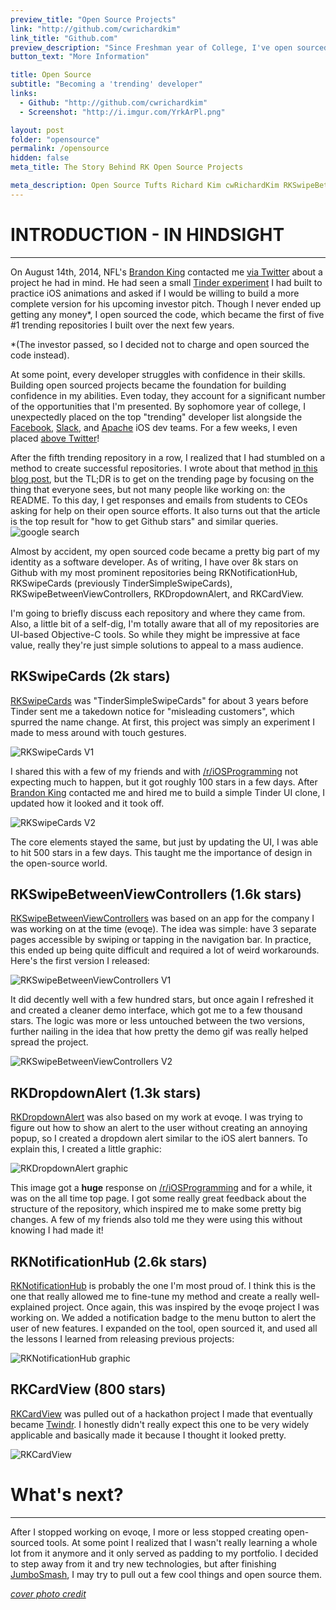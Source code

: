 ```yaml
---
preview_title: "Open Source Projects"
link: "http://github.com/cwrichardkim"
link_title: "Github.com"
preview_description: "Since Freshman year of College, I've open sourced a number of iOS projects. 5 of these projects have hit the #1 spot on all of Github's global trending pages. For a while, the popularity of these projects placed me as the #7 trending developer (<a href='http://i.imgur.com/YrkArPl.png'>above even Twitter!</a>)."
button_text: "More Information"

title: Open Source
subtitle: "Becoming a 'trending' developer"
links:
  - Github: "http://github.com/cwrichardkim"
  - Screenshot: "http://i.imgur.com/YrkArPl.png"

layout: post
folder: "opensource"
permalink: /opensource
hidden: false
meta_title: The Story Behind RK Open Source Projects

meta_description: Open Source Tufts Richard Kim cwRichardKim RKSwipeBetweenViewControllers RKNotificationHub RKDropdownAlert RKCardView TinderSimpleSwipeCards
---
```


# INTRODUCTION - IN HINDSIGHT

---
On August 14th, 2014, NFL's [Brandon King](https://twitter.com/brandonking4787) contacted me [via Twitter](http://i.imgur.com/TDGSEI0.png) about a project he had in mind. He had seen a small [Tinder experiment](http://i.imgur.com/3yk6aiS.gifv) I had built to practice iOS animations and asked if I would be willing to build a more complete version for his upcoming investor pitch. Though I never ended up getting any money\*, I open sourced the code, which became the first of five #1 trending repositories I built over the next few years.

\*(The investor passed, so I decided not to charge and open sourced the code instead).

At some point, every developer struggles with confidence in their skills. Building open sourced projects became the foundation for building confidence in my abilities.  Even today, they account for a significant number of the opportunities that I'm presented. By sophomore year of college, I unexpectedly placed on the top "trending" developer list alongside the [Facebook](https://github.com/facebook), [Slack](https://github.com/slackhq), and [Apache](https://github.com/apache) iOS dev teams.  For a few weeks, I even placed [above Twitter](http://i.imgur.com/YrkArPl.png)!

After the fifth trending repository in a row, I realized that I had stumbled on a method to create successful repositories.  I wrote about that method [in this blog post](https://blog.cwrichardkim.com/how-to-get-hundreds-of-stars-on-your-github-project-345b065e20a2), but the TL;DR is to get on the trending page by focusing on the thing that everyone sees, but not many people like working on: the README.  To this day, I get responses and emails from students to CEOs asking for help on their open source efforts.  It also turns out that the article is the top result for "how to get Github stars" and similar queries.
![google search](/projects/opensource/google_search.png)

Almost by accident, my open sourced code became a pretty big part of my identity as a software developer. As of writing, I have over 8k stars on Github with my most prominent repositories being RKNotificationHub, RKSwipeCards (previously TinderSimpleSwipeCards), RKSwipeBetweenViewControllers, RKDropdownAlert, and RKCardView.

I'm going to briefly discuss each repository and where they came from. Also, a little bit of a self-dig, I'm totally aware that all of my repositories are UI-based Objective-C tools.  So while they might be impressive at face value, really they're just simple solutions to appeal to a mass audience.

## RKSwipeCards (2k stars)

[RKSwipeCards](https://github.com/cwRichardKim/RKSwipeCards) was "TinderSimpleSwipeCards" for about 3 years before Tinder sent me a takedown notice for "misleading customers", which spurred the name change.  At first, this project was simply an experiment I made to mess around with touch gestures.

![RKSwipeCards V1](/projects/opensource/rkswipecards_v1.gif)

I shared this with a few of my friends and with [/r/iOSProgramming](https://www.reddit.com/r/iOSProgramming/) not expecting much to happen, but it got roughly 100 stars in a few days.  After [Brandon King](https://twitter.com/brandonking4787) contacted me and hired me to build a simple Tinder UI clone, I updated how it looked and it took off.

![RKSwipeCards V2](/projects/opensource/rkswipecards_v2.gif)

The core elements stayed the same, but just by updating the UI, I was able to hit 500 stars in a few days.  This taught me the importance of design in the open-source world.

## RKSwipeBetweenViewControllers (1.6k stars)

[RKSwipeBetweenViewControllers](https://github.com/cwRichardKim/RKSwipeBetweenViewControllers) was based on an app for the company I was working on at the time (evoqe).  The idea was simple: have 3 separate pages accessible by swiping or tapping in the navigation bar.  In practice, this ended up being quite difficult and required a lot of weird workarounds.  Here's the first version I released:

![RKSwipeBetweenViewControllers V1](/projects/opensource/rkswipecontroller_v1.gif)

It did decently well with a few hundred stars, but once again I refreshed it and created a cleaner demo interface, which got me to a few thousand stars.  The logic was more or less untouched between the two versions, further nailing in the idea that how pretty the demo gif was really helped spread the project.

![RKSwipeBetweenViewControllers V2](/projects/opensource/rkswipecontroller_v2.gif)

## RKDropdownAlert (1.3k stars)

[RKDropdownAlert](https://github.com/cwRichardKim/RKDropdownAlert) was also based on my work at evoqe.  I was trying to figure out how to show an alert to the user without creating an annoying popup, so I created a dropdown alert similar to the iOS alert banners.  To explain this, I created a little graphic:

![RKDropdownAlert graphic](/projects/opensource/rkdropdownalert_graphic.gif)

This image got a **huge** response on [/r/iOSProgramming](https://www.reddit.com/r/iOSProgramming/) and for a while, it was on the all time top page. I got some really great feedback about the structure of the repository, which inspired me to make some pretty big changes.  A few of my friends also told me they were using this without knowing I had made it!

## RKNotificationHub (2.6k stars)

[RKNotificationHub](https://github.com/cwRichardKim/RKNotificationHub) is probably the one I'm most proud of.  I think this is the one that really allowed me to fine-tune my method and create a really well-explained project.  Once again, this was inspired by the evoqe project I was working on.  We added a notification badge to the menu button to alert the user of new features.  I expanded on the tool, open sourced it, and used all the lessons I learned from releasing previous projects:

![RKNotificationHub graphic](/projects/opensource/rknotificationhub_graphic.gif)

## RKCardView (800 stars)

[RKCardView](https://github.com/cwRichardKim/RKCardView) was pulled out of a hackathon project I made that eventually became [Twindr](http://twindr.me).  I honestly didn't really expect this one to be very widely applicable and basically made it because I thought it looked pretty.

![RKCardView](/projects/opensource/rkcardview.png)

# What's next?
---

After I stopped working on evoqe, I more or less stopped creating open-sourced tools.  At some point I realized that I wasn't really learning a whole lot from it anymore and it only served as padding to my portfolio.  I decided to step away from it and try new technologies, but after finishing [JumboSmash](/jumbosmash), I may try to pull out a few cool things and open source them.

*[cover photo credit](http://imgur.com/ZOUlTTA)*
